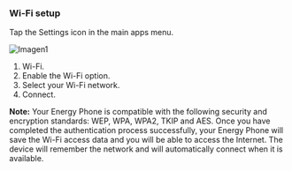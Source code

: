 ### Wi-Fi setup

Tap the Settings icon in the main apps menu.

![Imagen1](http://static.energysistem.com/images/manuals/42235/561684f83e81b.jpg)

1. Wi-Fi.
2. Enable the Wi-Fi option.
3. Select your Wi-Fi network.
4. Connect.

**Note:** Your Energy Phone is compatible with the following security and encryption standards: WEP, WPA, WPA2, TKIP and AES. Once you have completed the authentication process successfully, your Energy Phone will save the Wi-Fi access data and you will be able to access the Internet. The device will remember the network and will automatically connect when it is available.
